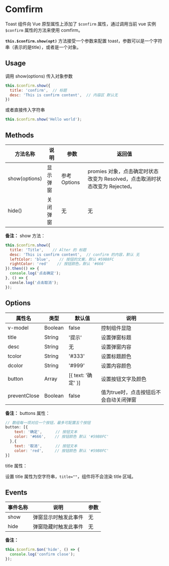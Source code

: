# Comfirm

Toast 组件向 Vue 原型属性上添加了 `$confirm` 属性，通过调用当前 vue 实例 `$confirm` 属性的方法来使用 comfirm。

**`this.$confirm.show(opt)`** 方法接受一个参数来配置 toast，参数可以是一个字符串（表示的是title），或者是一个对象。

## Usage

调用 show(options) 传入对象参数
```js
this.$confirm.show({
  title: 'confirm',  // 标题
  desc: 'This is confirm content',  // 内容区 默认无
})
```

或者直接传入字符串
```js
this.$confirm.show('Hello world');
```


## Methods
| 方法名称 | 说明 | 参数 | 返回值 |
| ----   | ---- | ---- | ---- |
| show(options) | 显示弹窗 |  参考Options  |  promies 对象，点击确定时状态改变为 Resolved，点击取消时状态改变为 Rejected。|
|hide() | 关闭弹窗 | 无 | 无 |

**备注：**
show 方法：

```js
this.$confirm.show({
  title: 'Title',    // Alter 的 标题
  desc: 'This is confirm content',  // confirm 的内容，默认 无
  leftColor: 'blue',    // 按钮的文案，默认 #59B8FC
  rightColor: 'red'    // 按钮颜色，默认 '#666'
}).then(() => {
  console.log('点击确定');
}, () => {
  consle.log('点击取消');
});
```


## Options

属性名   |    类型    |    默认值    |   说明
----    | ----    | ----    | ----    |
v-model | Boolean | false | 控制组件显隐
title |  String  |  '提示' |  设置弹窗标题
desc | String | 无 | 设置弹窗内容
tcolor | String | '#333' | 设置标题颜色
dcolor | String | '#999' | 设置内容颜色
button | Array | [{ text: '确定' }] | 设置按钮文字及颜色
preventClose | Boolean | false | 值为true时，点击按钮后不会自动关闭弹窗

**备注：**
buttons 属性：

```js
// 数组每一项对应一个按钮，最多可配置五个按钮
button: [{
    text: '确定',      // 按钮文本
    color: '#666',    // 按钮颜色 默认 '#59B8FC'
  },{
    text: '取消',      // 按钮文本
    color: 'red',     // 按钮颜色 默认 '#59B8FC'
}]
```

title 属性：

设置 title 属性为空字符串，`title=""`，组件将不会渲染 title 区域。

## Events

事件名称   |    说明    |    参数    |
----      | ----      | ----      |
show | 弹窗显示时触发此事件 | 无
hide | 弹窗隐藏时触发此事件 | 无

**备注：**
```js
this.$confirm.$on('hide', () => {
  console.log('confirm close');
});
```
